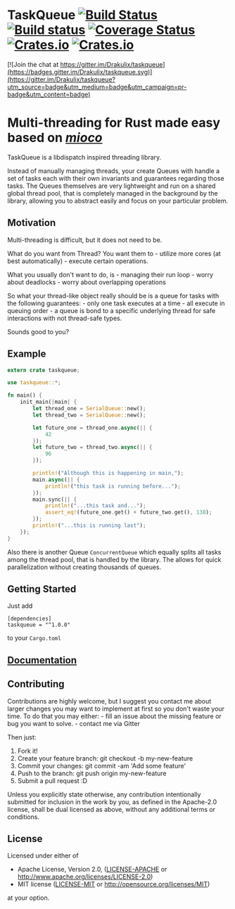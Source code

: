 # TaskQueue [![Build Status](https://travis-ci.org/Drakulix/taskqueue.svg?branch=master)](https://travis-ci.org/Drakulix/taskqueue) [![Build status](https://ci.appveyor.com/api/projects/status/b77qdi7rbhraxdvm?svg=true)](https://ci.appveyor.com/project/Drakulix/taskqueue) [![Coverage Status](https://coveralls.io/repos/github/drakulix/taskqueue/badge.svg?branch=master)](https://coveralls.io/github/drakulix/taskqueue?branch=master) [![Crates.io](https://img.shields.io/crates/v/taskqueue.svg)](https://crates.io/crates/taskqueue) [![Crates.io](https://img.shields.io/crates/l/taskqueue.svg)](https://crates.io/crates/taskqueue)

[![Join the chat at https://gitter.im/Drakulix/taskqueue](https://badges.gitter.im/Drakulix/taskqueue.svg)](https://gitter.im/Drakulix/taskqueue?utm_source=badge&utm_medium=badge&utm_campaign=pr-badge&utm_content=badge)



Multi-threading for Rust made easy based on [*mioco*](https://github.com/dpc/mioco)
===================================================================================

TaskQueue is a libdispatch inspired threading library.

Instead of manually managing threads, your create Queues with handle a set of tasks each with their own invariants and guarantees regarding those tasks.
The Queues themselves are very lightweight and run on a shared global thread pool, that is completely managed in the background by the library, allowing you to abstract easily and focus on your particular problem.

## Motivation

Multi-threading is difficult, but it does not need to be.

What do you want from Thread?
You want them to
    -  utilize more cores (at best automatically)
    -  execute certain operations.

What you usually don't want to do, is
    - managing their run loop
    - worry about deadlocks
    - worry about overlapping operations

So what your thread-like object really should be is a queue
for tasks with the following guarantees:
    - only one task executes at a time
    - all execute in queuing order
    - a queue is bond to a specific underlying thread for safe interactions with not thread-safe types.

Sounds good to you?

## Example

```rust
extern crate taskqueue;

use taskqueue::*;

fn main() {
    init_main(|main| {
        let thread_one = SerialQueue::new();
        let thread_two = SerialQueue::new();

        let future_one = thread_one.async(|| {
            42
        });
        let future_two = thread_two.async(|| {
            96
        });

        println!("Although this is happening in main,");
        main.async(|| {
            println!("this task is running before...");
        });
        main.sync(|| {
            println!("...this task and...");
            assert_eq!(future_one.get() + future_two.get(), 138);
        });
        println!("...this is running last");
    });
}
```

Also there is another Queue `ConcurrentQueue` which equally splits all tasks among
the thread pool, that is handled by the library. The allows for
quick parallelization without creating thousands of queues.

## Getting Started

Just add
```
[dependencies]
taskqueue = "^1.0.0"
```
to your `Cargo.toml`

## [Documentation](https://drakulix.github.io/taskqueue/taskqueue/index.html)

## Contributing

Contributions are highly welcome, but I suggest you contact me about larger changes you
may want to implement at first so you don't waste your time. To do that you may either:
    - fill an issue about the missing feature or bug you want to solve.
    - contact me via Gitter

Then just:
1. Fork it!
2. Create your feature branch: git checkout -b my-new-feature
3. Commit your changes: git commit -am 'Add some feature'
4. Push to the branch: git push origin my-new-feature
5. Submit a pull request :D

Unless you explicitly state otherwise, any contribution intentionally submitted
for inclusion in the work by you, as defined in the Apache-2.0 license, shall be dual licensed as above, without any
additional terms or conditions.

## License

Licensed under either of

 * Apache License, Version 2.0, ([LICENSE-APACHE](LICENSE-APACHE) or http://www.apache.org/licenses/LICENSE-2.0)
 * MIT license ([LICENSE-MIT](LICENSE-MIT) or http://opensource.org/licenses/MIT)

at your option.
